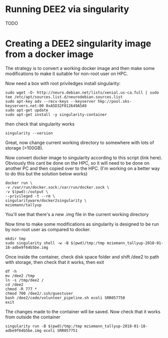 # Running DEE2 via singularity
TODO

# Creating a DEE2 singularity image from a docker image
The strategy is to convert a working docker image and then make some modifications to make it suitable for non-root user on HPC.

Now need a box with root priviledges install singularity:

```
sudo wget -O- http://neuro.debian.net/lists/xenial.us-ca.full | sudo tee /etc/apt/sources.list.d/neurodebian.sources.list
sudo apt-key adv --recv-keys --keyserver hkp://pool.sks-keyservers.net:80 0xA5D32F012649A5A9
sudo apt-get update
sudo apt-get install -y singularity-container
```
then check that singularity works
```
singularity --version
```

Great, now change current working directory to somewhere with lots of storage (>100GB).

Now convert docker image to singularity according to this script (link here). Obviously this cant be done on the HPC, so it will need to be done on another PC and then copied over to the HPC. (I'm working on a better way to do this but the solution below works)

```
docker run \
-v /var/run/docker.sock:/var/run/docker.sock \
-v $(pwd):/output \
--privileged -t --rm \
singularityware/docker2singularity \
mziemann/tallyup
```
You'll see that there's a new .img file in the current working directory

Now time to make some modifications as singularity is designed to be run by non-root user as compared to docker.

```
mkdir tmp
sudo singularity shell -w -B $(pwd)/tmp:/tmp mziemann_tallyup-2018-01-18-adbe9f64b5be.img
```

Once inside the container, check disk space folder and shift /dee2 to path with storage, then check that it works, then exit

```
df -h
mv /dee2 /tmp
ln -s /tmp/dee2 /
cd /dee2
chmod -R 777 *
chmod 700 /dee2/.ssh/guestuser
bash /dee2/code/volunteer_pipeline.sh ecoli SRR057750
exit
```

The changes made to the container will be saved. Now check that it works from outside the container
```
singularity run -B $(pwd)/tmp:/tmp mziemann_tallyup-2018-01-18-adbe9f64b5be.img ecoli SRR057751
```
